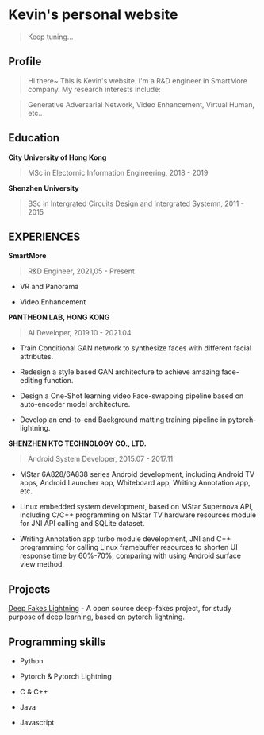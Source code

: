 # Kevin's personal website

> Keep tuning...

## Profile

> Hi there~ This is Kevin's website. I'm a R&D engineer in SmartMore company. My research interests include: 

> Generative Adversarial Network, Video Enhancement, Virtual Human, etc..

## Education

**City University of Hong Kong**

> MSc in Electornic Information Engineering, 2018 - 2019

**Shenzhen University**

> BSc in Intergrated Circuits Design and Intergrated Systemn, 2011 - 2015

## EXPERIENCES

**SmartMore**

> R&D Engineer, 2021,05 - Present

*    VR and Panorama

*    Video Enhancement

**PANTHEON LAB, HONG KONG**

> AI Developer, 2019.10 - 2021.04

*    Train Conditional GAN network to synthesize faces with different facial attributes.

*    Redesign a style based GAN architecture to achieve amazing face-editing function.

*    Design a One-Shot learning video Face-swapping pipeline based on auto-encoder model architecture. 

*    Develop an end-to-end Background matting training pipeline in pytorch-lightning.

**SHENZHEN KTC TECHNOLOGY CO., LTD.**

> Android System Developer, 2015.07 - 2017.11

*    MStar 6A828/6A838 series Android development, including Android TV apps, Android Launcher app, Whiteboard app, Writing Annotation app, etc.

*   Linux embedded system development, based on MStar Supernova API, including C/C++ programming on MStar TV hardware resources module for JNI API calling and SQLite dataset.

*   Writing Annotation app turbo module development, JNI and C++ programming for calling Linux framebuffer resources to shorten UI response time by 60%-70%, comparing with using Android surface view method.

## Projects

[Deep Fakes Lightning](https://github.com/KevinHuang619/deepfakes_lightning) - A open source deep-fakes project, for study purpose of deep learning, based on pytorch lightning.

## Programming skills

* Python

* Pytorch & Pytorch Lightning

* C & C++

* Java

* Javascript
